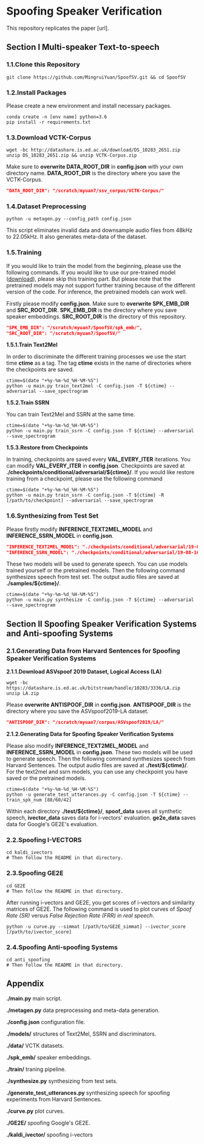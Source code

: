 # Spoofing Speaker Verification

This repository replicates the paper [url].

## Section I Multi-speaker Text-to-speech

### 1.1.Clone this Repository

```shell
git clone https://github.com/MingruiYuan/SpoofSV.git && cd SpoofSV
```

### 1.2.Install Packages

Please create a new environment and install necessary packages.

```shell
conda create -n [env name] python=3.6
pip install -r requirements.txt
```

### 1.3.Download VCTK-Corpus

```shell
wget -bc http://datashare.is.ed.ac.uk/download/DS_10283_2651.zip
unzip DS_10283_2651.zip && unzip VCTK-Corpus.zip
```

Make sure to **overwrite DATA_ROOT_DIR** in **config.json** with your own directory name. **DATA_ROOT_DIR** is the directory where you save the VCTK-Corpus.

```json
"DATA_ROOT_DIR": "/scratch/myuan7/ssv_corpus/VCTK-Corpus/"
```

### 1.4.Dataset Preprocessing

```shell
python -u metagen.py --config_path config.json
```

This script eliminates invalid data and downsample audio files from 48kHz to 22.05kHz. It also generates meta-data of the dataset.

### 1.5.Training

If you would like to train the model from the beginning, please use the following commands. If you would like to use our pre-trained model ([download](https://drive.google.com/open?id=14Yyf5XznRartjxoGZS-e8jP0BR6xZDlP)), please skip this training part. But please note that the pretrained models may not support further training because of the different version of the code. For inference, the pretrained models can work well.

Firstly please modify **config.json**. Make sure to **overwrite SPK_EMB_DIR** and  **SRC_ROOT_DIR**. **SPK_EMB_DIR** is the directory where you save speaker embeddings. **SRC_ROOT_DIR** is the directory of this repository. 

```json
"SPK_EMB_DIR": "/scratch/myuan7/SpoofSV/spk_emb/",
"SRC_ROOT_DIR": "/scratch/myuan7/SpoofSV/"
```

**1.5.1.Train Text2Mel**

In order to discriminate the different training processes we use the start time **ctime** as a tag. The tag **ctime** exists in the name of directories where the checkpoints are saved.

```shell
ctime=$(date "+%y-%m-%d_%H-%M-%S")
python -u main.py train_text2mel -C config.json -T ${ctime} --adversarial --save_spectrogram 
```

**1.5.2.Train SSRN**

You can train Text2Mel and SSRN at the same time.

```shell
ctime=$(date "+%y-%m-%d_%H-%M-%S")
python -u main.py train_ssrn -C config.json -T ${ctime} --adversarial --save_spectrogram
```

**1.5.3.Restore from Checkpoints**

In training, checkpoints are saved every **VAL_EVERY_ITER** iterations. You can modify **VAL_EVERY_ITER** in **config.json**. Checkpoints are saved at **./checkpoints/conditional/adversarial/${ctime}/**. If you would like restore training from a checkpoint, please use the following command

```shell
ctime=$(date "+%y-%m-%d_%H-%M-%S")
python -u main.py train_ssrn -C config.json -T ${ctime} -R [/path/to/checkpoint] --adversarial --save_spectrogram 
```

### 1.6.Synthesizing from Test Set

Please firstly modify **INFERENCE_TEXT2MEL_MODEL** and **INFERENCE_SSRN_MODEL** in **config.json**. 

```json
"INFERENCE_TEXT2MEL_MODEL": "./checkpoints/conditional/adversarial/19-08-17_13-05-42/text2mel_iteration_538001.tar.pth",
"INFERENCE_SSRN_MODEL": "./checkpoints/conditional/adversarial/19-08-16_15-21-21/ssrn_iteration_308001.tar.pth"
```

These two models will be used to generate speech. You can use models trained yourself or the pretrained models. Then the following command synthesizes speech from test set. The output audio files are saved at **./samples/${ctime}/**.

```shell
ctime=$(date "+%y-%m-%d_%H-%M-%S")
python -u main.py synthesize -C config.json -T ${ctime} --adversarial --save_spectrogram
```

## Section II Spoofing Speaker Verification Systems and Anti-spoofing Systems

### 2.1.Generating Data from Harvard Sentences for Spoofing Speaker Verification Systems

**2.1.1.Download ASVspoof 2019 Dataset, Logical Access (LA)**

```shell
wget -bc https://datashare.is.ed.ac.uk/bitstream/handle/10283/3336/LA.zip
unzip LA.zip
```

Please **overwrite ANTISPOOF_DIR** in **config.json**. **ANTISPOOF_DIR** is the directory where you save the ASVspoof2019-LA dataset.

```json
"ANTISPOOF_DIR": "/scratch/myuan7/corpus/ASVspoof2019/LA/"
```

**2.1.2.Generating Data for Spoofing Speaker Verification Systems**

Please also modify **INFERENCE_TEXT2MEL_MODEL** and **INFERENCE_SSRN_MODEL** in **config.json**. These two models will be used to generate speech. Then the following command synthesizes speech from Harvard Sentences. The output audio files are saved at **./test/${ctime}/**. For the text2mel and ssrn models, you can use any checkpoint you have saved or the pretrained models.

```shell
ctime=$(date "+%y-%m-%d_%H-%M-%S")
python -u generate_test_utterances.py -C config.json -T ${ctime} --train_spk_num [88/60/42]
```

Within each directory **./test/${ctime}/**, **spoof_data** saves all synthetic speech, **ivector_data** saves data for i-vectors' evaluation. **ge2e_data** saves data for Google's GE2E's evaluation. 

### 2.2.Spoofing I-VECTORS

```shell
cd kaldi_ivectors
# Then follow the README in that directory.
```

### 2.3.Spoofing GE2E

```shell
cd GE2E
# Then follow the README in that directory.
```

After running i-vectors and GE2E, you get scores of i-vectors and similarity matrices of GE2E. The following command is used to plot curves of *Spoof Rate (SR)* versus *False Rejection Rate (FRR) in real speech*.

```shell
python -u curve.py --simmat [/path/to/GE2E_simmat] --ivector_score [/path/to/ivector_score]
```

### 2.4.Spoofing Anti-spoofing Systems

```shell
cd anti_spoofing
# Then follow the README in that directory.
```

## Appendix

**./main.py**  main script.

**./metagen.py** data preprocessing and meta-data generation.

**./config.json** configuration file.

**./models/**  structures of Text2Mel, SSRN and discriminators.

**./data/** VCTK datasets.

**./spk_emb/** speaker embeddings.

**./train/** traning pipeline.

**./synthesize.py** synthesizing from test sets.

**./generate_test_utterances.py** synthesizing speech for spoofing experiments from Harvard Sentences.

**./curve.py** plot curves.

**./GE2E/** spoofing Google's GE2E.

**./kaldi_ivector/** spoofing i-vectors